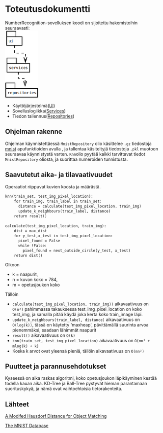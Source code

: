# Toteutusdokumentti
NumberRecognition-sovelluksen koodi on sijoitettu hakemistoihin seuraavasti:   
![image](https://github.com/junyuan-fang/NumberRecognition/blob/main/documentation/pakkauskaavio.png)   
* Käyttöjärjestelmä([UI](https://github.com/junyuan-fang/NumberRecognition/tree/master/src/ui))
* Sovelluslogiikka([Services](https://github.com/junyuan-fang/NumberRecognition/tree/master/src/services))
* Tiedon tallennus([Repositories](https://github.com/junyuan-fang/NumberRecognition/tree/master/src/repositories))
## Ohjelman rakenne
Ohjelman käynnistettäessä ```MnistRepository``` olio käsittelee ```.gz``` tiedostoja [mnist](https://github.com/junyuan-fang/NumberRecognition/blob/master/src/repositories/mnist.py) apufunktioiden avulla , ja tallentaa käsiteltyjä tiedostoja ```.pkl``` muotoon seuraavaa käynnistystä varten. ```Knn```olio pyytää kaikki tarvittavat tiedot ```MnistRepository``` oliosta, ja suorittaa numeroiden tunnistusta.

## Saavutetut aika- ja tilavaativuudet
Operaatiot riippuvat kuvien koosta ja määrästä.
```
knn(train_set, test_img_pixel_location):
    for train_img, train_label in train_set:
      distance = calculate(test_img_pixel_location, train_img)
      update_k_neighbours(train_label, distance)
    return result()

calculate(test_img_pixel_location, train_img):
    dist = max_dist
    for y_test,x_test in test_img_pixel_location:
      pixel_found = False
      while !False:
        pixel_found = next_outside_circle(y_test, x_test)
    return dist()
```
Olkoon 
* k = naapurit, 
* n = kuvan koko = 784, 
* m = opetusjoukon koko  


Tällöin
* ```calculate(test_img_pixel_location, train_img))``` aikavaativuus on ```O(n²)``` pahimmassa takauksessa test_img_pixel_location on koko test_img, ja samalla pitää käydä joka kerta koko train_image läpi.
* ```update_k_neighbours(train_label, distance)``` aikavaativuus on ```O(log(k))```, tässä on käytetty 'maxheap', pävittämällä suurinta arvoa pienemmäksi, saadaan lähimmät naapurit
* ```result()``` aikavaativuus on ```O(k)```
* ```knn(train_set, test_img_pixel_location)``` aikavaativuus on ```O(mn² + mlog(k) + k)```
* Koska k arvot ovat yleensä pieniä, tällöin  aikavaativuus on ```O(mn²)```

## Puutteet ja parannusehdotukset
Kyseessä on aika raskas algoritmi, koko opetusjoukon läpikäyminen kestää todella kauan aika. KD-Tree ja Ball-Tree pystyvät hieman parantamaan suorituskykyä, ja nämä ovat vaihtoehtoisia tietorakenteita. 

## Lähteet
[A Modifed Hausdorf Distance for Object Matching](https://citeseerx.ist.psu.edu/viewdoc/download;jsessionid=6F7642FDC63869C9A005AB4B14ED484E?doi=10.1.1.1.8155&rep=rep1&type=pdf)

[The MNIST Database](http://yann.lecun.com/exdb/mnist/)
